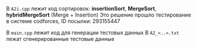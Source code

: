 В `A2i.cpp` лежит код сортировок: **insertionSort**, **MergeSort**, **hybridMergeSort** (Merge + Insertion)
Это решение прошло тестирование в системе codforces, ID посылки: 293155447

В `main.cpp` лежит код для генерации тестовых данных
В `A2_<..>.txt` лежат сгенерированные тестовые данные
